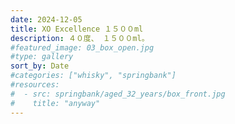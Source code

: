 ```yaml
---
date: 2024-12-05
title: XO Excellence １５００ml
description: ４０度、 １５００ml。
#featured_image: 03_box_open.jpg
#type: gallery
sort_by: Date
#categories: ["whisky", "springbank"]
#resources:
#  - src: springbank/aged_32_years/box_front.jpg
#    title: "anyway"
---
```

